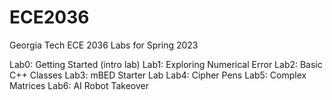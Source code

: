 # ECE2036
Georgia Tech ECE 2036 Labs for Spring 2023

Lab0: Getting Started (intro lab)
Lab1: Exploring Numerical Error
Lab2: Basic C++ Classes 
Lab3: mBED Starter Lab
Lab4: Cipher Pens 
Lab5: Complex Matrices 
Lab6: AI Robot Takeover
